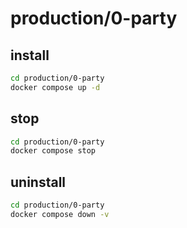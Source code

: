 # production/0-party

## install
```bash
cd production/0-party
docker compose up -d
```

## stop
```bash
cd production/0-party
docker compose stop
```

## uninstall
```bash
cd production/0-party
docker compose down -v
```
